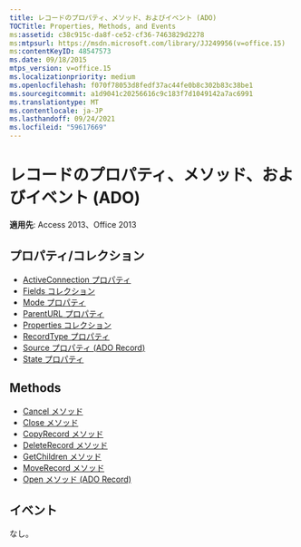 ```yaml
---
title: レコードのプロパティ、メソッド、およびイベント (ADO)
TOCTitle: Properties, Methods, and Events
ms:assetid: c38c915c-da8f-ce52-cf36-7463829d2278
ms:mtpsurl: https://msdn.microsoft.com/library/JJ249956(v=office.15)
ms:contentKeyID: 48547573
ms.date: 09/18/2015
mtps_version: v=office.15
ms.localizationpriority: medium
ms.openlocfilehash: f070f78053d8fedf37ac44fe0b8c302b83c38be1
ms.sourcegitcommit: a1d9041c20256616c9c183f7d1049142a7ac6991
ms.translationtype: MT
ms.contentlocale: ja-JP
ms.lasthandoff: 09/24/2021
ms.locfileid: "59617669"
---
```

# <a name="record-properties-methods-and-events-ado"></a>レコードのプロパティ、メソッド、およびイベント (ADO)

**適用先**: Access 2013、Office 2013

## <a name="propertiescollections"></a>プロパティ/コレクション

- [ActiveConnection プロパティ](activeconnection-property-ado.md)
- [Fields コレクション](fields-collection-ado.md)
- [Mode プロパティ](mode-property-ado.md)
- [ParentURL プロパティ](parenturl-property-ado.md)
- [Properties コレクション](properties-collection-ado.md)
- [RecordType プロパティ](recordtype-property-ado.md)
- [Source プロパティ (ADO Record)](source-property-ado-record.md)
- [State プロパティ](state-property-ado.md)


## <a name="methods"></a>Methods

- [Cancel メソッド](cancel-method-ado.md)
- [Close メソッド](close-method-ado.md)
- [CopyRecord メソッド](copyrecord-method-ado.md)
- [DeleteRecord メソッド](deleterecord-method-ado.md)
- [GetChildren メソッド](getchildren-method-ado.md)
- [MoveRecord メソッド](moverecord-method-ado.md)
- [Open メソッド (ADO Record)](open-method-ado-record.md)

## <a name="events"></a>イベント

なし。

